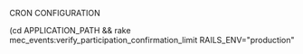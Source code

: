 CRON CONFIGURATION

(cd APPLICATION_PATH && rake mec_events:verify_participation_confirmation_limit RAILS_ENV="production"
